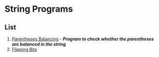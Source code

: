 # String Programs

## List
1. [Parentheses Balancing](/Strings/Programs/List/ParenthesesBalancing.py) - _**Program to check whether the parentheses are balanced in the string**_
2. [Flipping Bits](/Strings/Programs/List/FlippingBits.py)

